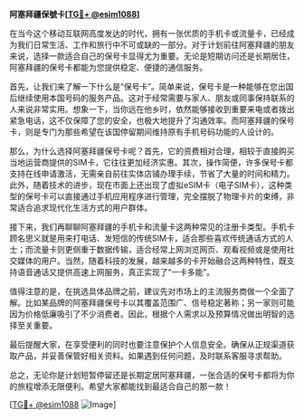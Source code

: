 **阿塞拜疆保號卡[[TG💪+ @esim1088](https://t.me/s/esim1088)]**

在当今这个移动互联网高度发达的时代，拥有一张优质的手机卡或流量卡，已经成为我们日常生活、工作和旅行中不可或缺的一部分。对于计划前往阿塞拜疆的朋友来说，选择一款适合自己的保号卡显得尤为重要。无论是短期访问还是长期居住，阿塞拜疆的保号卡都能为您提供稳定、便捷的通信服务。

首先，让我们来了解一下什么是“保号卡”。简单来说，保号卡是一种能够在您出国后继续使用本国号码的服务产品。这对于经常需要与家人、朋友或同事保持联系的人来说非常实用。想象一下，当你远在他乡时，依然能够接收到重要来电或者拨出紧急电话，这不仅保障了您的安全，也极大地提升了沟通效率。而阿塞拜疆的保号卡，则是专门为那些希望在该国停留期间维持原有手机号码功能的人设计的。

那么，为什么选择阿塞拜疆保号卡呢？首先，它的资费相对合理，相较于直接购买当地运营商提供的SIM卡，它往往更加经济实惠。其次，操作简便，许多保号卡都支持在线申请激活，无需亲自前往实体店铺办理手续，节省了大量的时间和精力。此外，随着技术的进步，现在市面上还出现了虚拟eSIM卡（电子SIM卡），这种类型的保号卡可以直接通过手机应用程序进行管理，完全摆脱了物理卡片的束缚，非常适合追求现代化生活方式的用户群体。

接下来，我们再聊聊阿塞拜疆的手机卡和流量卡这两种常见的注册卡类型。手机卡顾名思义就是用来打电话、发短信的传统SIM卡，适合那些喜欢传统通话方式的人士；而流量卡则更侧重于数据传输，适合经常上网浏览网页、观看视频或是使用社交媒体的用户。当然，随着科技的发展，越来越多的卡开始融合这两种特性，既支持语音通话又提供高速上网服务，真正实现了“一卡多能”。

值得注意的是，在挑选具体品牌之前，建议先对市场上的主流服务商做一个全面了解。比如某品牌的阿塞拜疆保号卡以其覆盖范围广、信号稳定著称；另一家则可能因为价格低廉吸引了不少消费者。因此，根据个人需求以及预算情况做出明智的选择至关重要。

最后提醒大家，在享受便利的同时也要注意保护个人信息安全。确保从正规渠道获取产品，并妥善保管好相关资料。如果遇到任何问题，及时联系客服寻求帮助。

总之，无论你是计划短暂停留还是长期定居阿塞拜疆，一张合适的保号卡都将为你的旅程增添无限便利。希望大家都能找到最适合自己的那一款！

[[TG💪+ @esim1088](https://t.me/s/esim1088) ![Image](https://i.postimg.cc/4NQfJmqS/Snipaste-2025-05-13-00-14-12.png)]